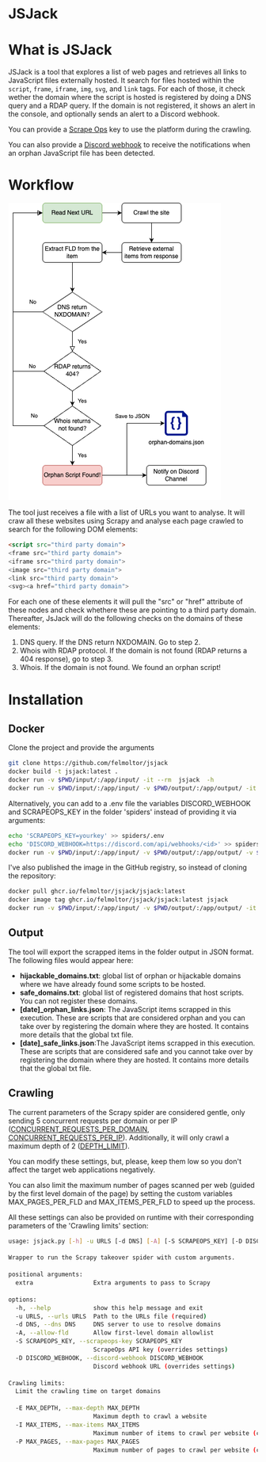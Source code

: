 JSJack
======

# What is JSJack
JSJack is a tool that explores a list of web pages and retrieves all links to JavaScript files externally hosted.
It search for files hosted within the `script`, `frame`, `iframe`, `img`, `svg`, and `link` tags. For each of those, it check wether the domain where the script is hosted is registered by doing a DNS query and a RDAP query. If the domain is not registered, it shows an alert in the console, and optionally sends an alert to a Discord webhook.

You can provide a [Scrape Ops](https://scrapeops.io/) key to use the platform during the crawling.

You can also provide a [Discord webhook](https://support.discord.com/hc/en-us/articles/228383668-Intro-to-Webhooks) to receive the notifications when an orphan JavaScript file has been detected.

# Workflow

![Workflow](img/architecture.drawio.png)

The tool just receives a file with a list of URLs you want to analyse. It will craw all these websites using Scrapy and analyse each page crawled to search for the following DOM elements:

```html
<script src="third party domain">
<frame src="third party domain">
<iframe src="third party domain">
<image src="third party domain">
<link src="third party domain">
<svg><a href="third party domain">
```

For each one of these elements it will pull the "src" or "href" attribute of these nodes and check whethere these are pointing to a third party domain. Thereafter, JsJack will do the following checks on the domains of these elements:

1. DNS query. If the DNS return NXDOMAIN. Go to step 2.
2. Whois with RDAP protocol. If the domain is not found (RDAP returns a 404 response), go to step 3.
3. Whois. If the domain is not found. We found an orphan script!

# Installation
## Docker
Clone the project and provide the arguments
```bash
git clone https://github.com/felmoltor/jsjack
docker build -t jsjack:latest .
docker run -v $PWD/input/:/app/input/ -it --rm  jsjack  -h
docker run -v $PWD/input/:/app/input/ -v $PWD/output/:/app/output/ -it --rm  jsjack -u input/targets.txt --discord-webhook 'https://discord.com/api/webhooks/<id> --scrapeops-key <key>
```

Alternatively, you can add to a .env file the variables DISCORD_WEBHOOK and SCRAPEOPS_KEY in the folder 'spiders' instead of providing it via arguments:
```bash
echo 'SCRAPEOPS_KEY=yourkey' >> spiders/.env
echo 'DISCORD_WEBHOOK=https://discord.com/api/webhooks/<id>' >> spiders/.env
docker run -v $PWD/input/:/app/input/ -v $PWD/output/:/app/output/ -v $PWD/.env:/app/spiders/.env -it --rm  jsjack -u input/targets.txt
```

I've also published the image in the GitHub registry, so instead of cloning the repository:
```bash
docker pull ghcr.io/felmoltor/jsjack/jsjack:latest 
docker image tag ghcr.io/felmoltor/jsjack/jsjack:latest jsjack
docker run -v $PWD/input/:/app/input/ -v $PWD/output/:/app/output/ -it --rm  jsjack -u input/targets-urls.txt
```

## Output
The tool will export the scrapped items in the folder output in JSON format. The following files would appear here:
* **hijackable_domains.txt**: global list of orphan or hijackable domains where we have already found some scripts to be hosted.
* **safe_domains.txt**: global list of registered domains that host scripts. You can not register these domains.
* **[date]_orphan_links.json**: The JavaScript items scrapped in this execution. These are scripts that are considered orphan and you can take over by registering the domain where they are hosted. It contains more details that the global txt file.
* **[date]_safe_links.json**:The JavaScript items scrapped in this execution. These are scripts that are considered safe and you cannot take over by registering the domain where they are hosted. It contains more details that the global txt file.

## Crawling
The current parameters of the Scrapy spider are considered gentle, only sending 5 concurrent requests per domain or per IP ([CONCURRENT_REQUESTS_PER_DOMAIN](https://docs.scrapy.org/en/latest/topics/settings.html#concurrent-requests-per-domain), [CONCURRENT_REQUESTS_PER_IP](https://docs.scrapy.org/en/latest/topics/settings.html#std-setting-CONCURRENT_REQUESTS_PER_IP)). Additionally, it will only crawl a maximum depth of 2 ([DEPTH_LIMIT](https://docs.scrapy.org/en/latest/topics/settings.html#depth-limit)).

You can modify these settings, but, please, keep them low so you don't affect the target web applications negatively.

You can also limit the maximum number of pages scanned per web (guided by the first level domain of the page) by setting the custom variables MAX_PAGES_PER_FLD and MAX_ITEMS_PER_FLD to speed up the process. 

All these settings can also be provided on runtime with their corresponding parameters of the 'Crawling limits' section:

```bash
usage: jsjack.py [-h] -u URLS [-d DNS] [-A] [-S SCRAPEOPS_KEY] [-D DISCORD_WEBHOOK] [-E MAX_DEPTH] [-I MAX_ITEMS] [-P MAX_PAGES] ...

Wrapper to run the Scrapy takeover spider with custom arguments.

positional arguments:
  extra                 Extra arguments to pass to Scrapy

options:
  -h, --help            show this help message and exit
  -u URLS, --urls URLS  Path to the URLs file (required)
  -d DNS, --dns DNS     DNS server to use to resolve domains
  -A, --allow-fld       Allow first-level domain allowlist
  -S SCRAPEOPS_KEY, --scrapeops-key SCRAPEOPS_KEY
                        ScrapeOps API key (overrides settings)
  -D DISCORD_WEBHOOK, --discord-webhook DISCORD_WEBHOOK
                        Discord webhook URL (overrides settings)

Crawling limits:
  Limit the crawling time on target domains

  -E MAX_DEPTH, --max-depth MAX_DEPTH
                        Maximum depth to crawl a website
  -I MAX_ITEMS, --max-items MAX_ITEMS
                        Maximum number of items to crawl per website (counted by first level domain of the website)
  -P MAX_PAGES, --max-pages MAX_PAGES
                        Maximum number of pages to crawl per website (counted by first level domain of the website)
```